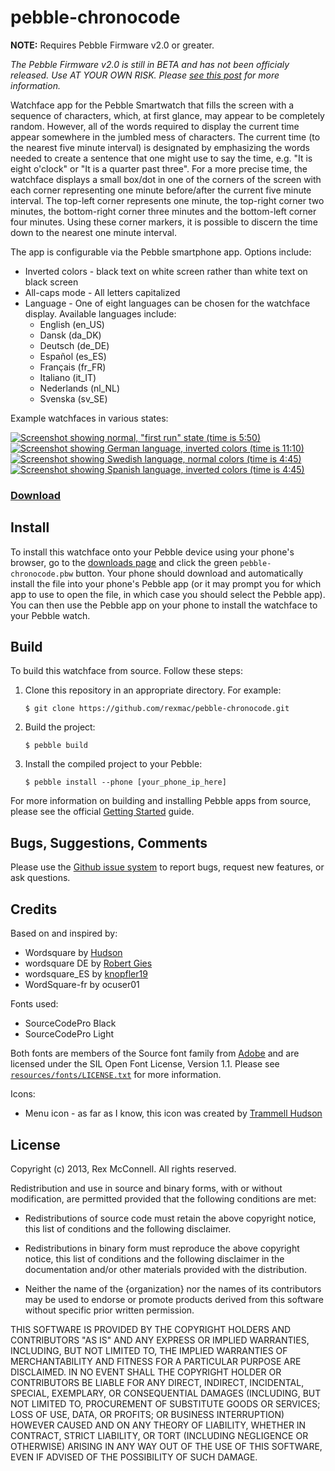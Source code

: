 # pebble-chronocode

**NOTE:** Requires Pebble Firmware v2.0 or greater.

_The Pebble Firmware v2.0  is still in BETA and has not been officialy released. Use AT YOUR OWN RISK. Please [see this post](http://www.reddit.com/r/pebble/comments/1ttwv2/should_i_update_my_pebble_to_20/) for more information._

Watchface app for the Pebble Smartwatch that fills the screen with a sequence
of characters, which, at first glance, may appear to be completely random.
However, all of the words required to display the current time appear
somewhere in the jumbled mess of characters. The current time (to the nearest
five minute interval) is designated by emphasizing the words needed to create
a sentence that one might use to say the time, e.g. "It is eight o'clock" or
"It is a quarter past three". For a more precise time, the watchface displays a
small box/dot in one of the corners of the screen with each corner representing
one minute before/after the current five minute interval. The top-left corner
represents one minute, the top-right corner two minutes, the bottom-right
corner three minutes and the bottom-left corner four minutes. Using these
corner markers, it is possible to discern the time down to the nearest one
minute interval.

The app is configurable via the Pebble smartphone app. Options include:
  - Inverted colors - black text on white screen rather than white text on black screen
  - All-caps mode - All letters capitalized
  - Language - One of eight languages can be chosen for the watchface display. Available languages include:
    - English (en_US)
    - Dansk (da_DK)
    - Deutsch (de_DE)
    - Español (es_ES)
    - Français (fr_FR)
    - Italiano (it_IT)
    - Nederlands (nl_NL)
    - Svenska (sv_SE)

Example watchfaces in various states:

[![Screenshot showing normal, "first run" state (time is 5:50)](https://s3.amazonaws.com/pebble.rexmac.com/chronocode/screenshot1.png)](https://s3.amazonaws.com/pebble.rexmac.com/chronocode/screenshot1.png)&nbsp;
[![Screenshot showing German language, inverted colors (time is 11:10)](https://s3.amazonaws.com/pebble.rexmac.com/chronocode/screenshot2.png)](https://s3.amazonaws.com/pebble.rexmac.com/chronocode/screenshot2.png)&nbsp;
[![Screenshot showing Swedish language, normal colors (time is 4:45)](https://s3.amazonaws.com/pebble.rexmac.com/chronocode/screenshot3.png)](https://s3.amazonaws.com/pebble.rexmac.com/chronocode/screenshot3.png)&nbsp;
[![Screenshot showing Spanish language, inverted colors (time is 4:45)](https://s3.amazonaws.com/pebble.rexmac.com/chronocode/screenshot4.png)](https://s3.amazonaws.com/pebble.rexmac.com/chronocode/screenshot4.png)

### [Download](http://github.com/rexmac/pebble-chronocode/releases)

## Install

To install this watchface onto your Pebble device using your phone's browser, go to the [downloads page](http://github.com/rexmac/pebble-chronocode/releases) and click the green `pebble-chronocode.pbw` button. Your phone should download and automatically install the file into your phone's Pebble app (or it may prompt you for which app to use to open the file, in which case you should select the Pebble app). You can then use the Pebble app on your phone to install the watchface to your Pebble watch.

## Build

To build this watchface from source. Follow these steps:

1. Clone this repository in an appropriate directory. For example:

    `$ git clone https://github.com/rexmac/pebble-chronocode.git`

2. Build the project:

    `$ pebble build`

3. Install the compiled project to your Pebble:

    `$ pebble install --phone [your_phone_ip_here]`

For more information on building and installing Pebble apps from source, please see the official [Getting Started](https://developer.getpebble.com/2/getting-started/) guide.

## Bugs, Suggestions, Comments

Please use the [Github issue system](https://github.com/rexmac/pebble-chronocode/issues) to report bugs, request new features, or ask questions.

## Credits

Based on and inspired by:

* Wordsquare by [Hudson](https://bitbucket.org/hudson/pebble)
* wordsquare DE by [Robert Gies](http://forums.getpebble.com/discussion/4724/watch-face-wordquare-german)
* wordsquare_ES by [knopfler19](http://forums.getpebble.com/profile/10546/knopfler19)
* WordSquare-fr by ocuser01

Fonts used:

* SourceCodePro Black
* SourceCodePro Light

Both fonts are members of the Source font family from [Adobe](http://www.adobe.com/) and are licensed under the SIL Open Font License, Version 1.1. Please see [`resources/fonts/LICENSE.txt`](https://github.com/rexmac/pebble-chronocode/blob/master/resources/fonts/LICENSE.txt) for more information.

Icons:

* Menu icon - as far as I know, this icon was created by [Trammell Hudson](https://bitbucket.org/hudson/pebble/src/words)

## License

Copyright (c) 2013, Rex McConnell. All rights reserved.

Redistribution and use in source and binary forms, with or without modification,
are permitted provided that the following conditions are met:

* Redistributions of source code must retain the above copyright notice, this
  list of conditions and the following disclaimer.

* Redistributions in binary form must reproduce the above copyright notice, this
  list of conditions and the following disclaimer in the documentation and/or
  other materials provided with the distribution.

* Neither the name of the {organization} nor the names of its
  contributors may be used to endorse or promote products derived from
  this software without specific prior written permission.

THIS SOFTWARE IS PROVIDED BY THE COPYRIGHT HOLDERS AND CONTRIBUTORS "AS IS" AND
ANY EXPRESS OR IMPLIED WARRANTIES, INCLUDING, BUT NOT LIMITED TO, THE IMPLIED
WARRANTIES OF MERCHANTABILITY AND FITNESS FOR A PARTICULAR PURPOSE ARE
DISCLAIMED. IN NO EVENT SHALL THE COPYRIGHT HOLDER OR CONTRIBUTORS BE LIABLE FOR
ANY DIRECT, INDIRECT, INCIDENTAL, SPECIAL, EXEMPLARY, OR CONSEQUENTIAL DAMAGES
(INCLUDING, BUT NOT LIMITED TO, PROCUREMENT OF SUBSTITUTE GOODS OR SERVICES;
LOSS OF USE, DATA, OR PROFITS; OR BUSINESS INTERRUPTION) HOWEVER CAUSED AND ON
ANY THEORY OF LIABILITY, WHETHER IN CONTRACT, STRICT LIABILITY, OR TORT
(INCLUDING NEGLIGENCE OR OTHERWISE) ARISING IN ANY WAY OUT OF THE USE OF THIS
SOFTWARE, EVEN IF ADVISED OF THE POSSIBILITY OF SUCH DAMAGE.

